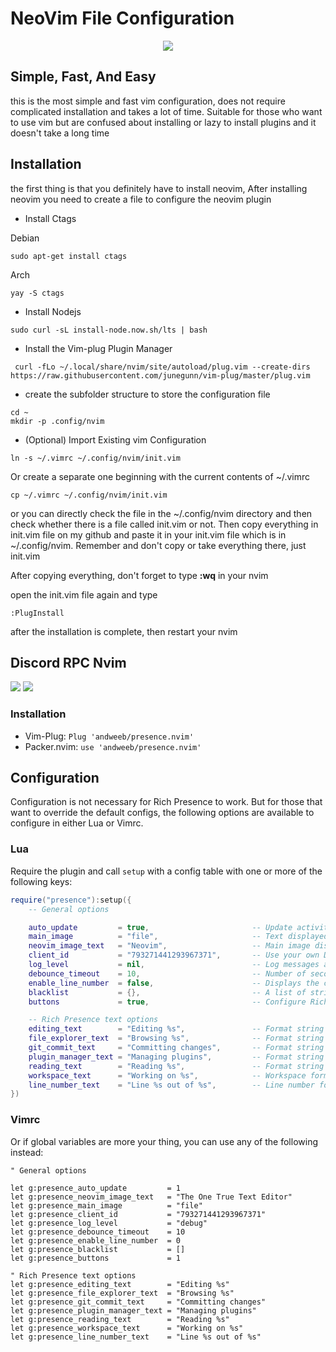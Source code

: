# NeoVim File Configuration 

<center><img src="https://i.ibb.co/gMYVvnh/20210903-204509.jpg"></center>

## Simple, Fast, And Easy

this is the most simple and fast vim configuration, does not require complicated installation and takes a lot of time. Suitable for those who want to use vim but are confused about installing or lazy to install plugins and it doesn't take a long time

## Installation

the first thing is that you definitely have to install neovim, After installing neovim you need to create a file to configure the neovim plugin
- Install Ctags

Debian
```
sudo apt-get install ctags
```

Arch
```
yay -S ctags
```

- Install Nodejs
```
sudo curl -sL install-node.now.sh/lts | bash
```

- Install the Vim-plug Plugin Manager

```
 curl -fLo ~/.local/share/nvim/site/autoload/plug.vim --create-dirs https://raw.githubusercontent.com/junegunn/vim-plug/master/plug.vim
```
- create the subfolder structure to store the configuration file
```
cd ~
mkdir -p .config/nvim
```
- (Optional) Import Existing vim Configuration

```
ln -s ~/.vimrc ~/.config/nvim/init.vim
```

Or create a separate one beginning with the current contents of ~/.vimrc<br>

```
cp ~/.vimrc ~/.config/nvim/init.vim
```
or you can directly check the file in the ~/.config/nvim directory and then check whether there is a file called init.vim or not. Then copy everything in init.vim file on my github and paste it in your init.vim file which is in ~/.config/nvim. Remember and don't copy or take everything there, just init.vim

After copying everything, don't forget to type **:wq** in your nvim

open the init.vim file again and type

```
:PlugInstall
```
after the installation is complete, then restart your nvim

## Discord RPC Nvim
<img src="https://i.ibb.co/hMSKCND/Screenshot-2021-08-22-11-28-32.png"> <img src="https://i.ibb.co/8r2kc24/Screenshot-2021-08-22-11-38-36.png">

### Installation
- Vim-Plug: ```Plug 'andweeb/presence.nvim'```<br>
- Packer.nvim: ```use 'andweeb/presence.nvim'```

## Configuration
Configuration is not necessary for Rich Presence to work. But for those that want to override the default configs, the following options are available to configure in either Lua or Vimrc.

### Lua
Require the plugin and call ```setup``` with a config table with one or more of the following keys:


```lua
require("presence"):setup({
    -- General options

    auto_update         = true,                       -- Update activity based on autocmd events (if `false`, map or manually execute `:lua package.loaded.presence:update()`)
    main_image          = "file",                     -- Text displayed when hovered over the Neovim image
    neovim_image_text   = "Neovim",                   -- Main image display (either "neovim" or "file")
    client_id           = "793271441293967371",       -- Use your own Discord application client id (not recommended)
    log_level           = nil,                        -- Log messages at or above this level (one of the following: "debug", "info", "warn", "error")
    debounce_timeout    = 10,                         -- Number of seconds to debounce events (or calls to `:lua package.loaded.presence:update(<filename>, true)`)
    enable_line_number  = false,                      -- Displays the current line number instead of the current project
    blacklist           = {},                         -- A list of strings or Lua patterns that disable Rich Presence if the current file name, path, or workspace matches
    buttons             = true,                       -- Configure Rich Presence button(s), either a boolean to enable/disable, a static table (`{{ label = "<label>", url = "<url>" }, ...}`, or a function(buffer: string>

    -- Rich Presence text options
    editing_text        = "Editing %s",               -- Format string rendered when an editable file is loaded in the buffer
    file_explorer_text  = "Browsing %s",              -- Format string rendered when browsing a file explorer
    git_commit_text     = "Committing changes",       -- Format string rendered when commiting changes in git
    plugin_manager_text = "Managing plugins",         -- Format string rendered when managing plugins
    reading_text        = "Reading %s",               -- Format string rendered when a read-only or unmodifiable file is loaded in the buffer
    workspace_text      = "Working on %s",            -- Workspace format string (either string or function(git_project_name: string|nil, buffer: string): string)
    line_number_text    = "Line %s out of %s",        -- Line number format string (for when enable_line_number is set to true)
})
```
### Vimrc
Or if global variables are more your thing, you can use any of the following instead:
```vim
" General options

let g:presence_auto_update         = 1
let g:presence_neovim_image_text   = "The One True Text Editor"
let g:presence_main_image          = "file"
let g:presence_client_id           = "793271441293967371"
let g:presence_log_level           = "debug"
let g:presence_debounce_timeout    = 10
let g:presence_enable_line_number  = 0
let g:presence_blacklist           = []
let g:presence_buttons             = 1

" Rich Presence text options
let g:presence_editing_text        = "Editing %s"
let g:presence_file_explorer_text  = "Browsing %s"
let g:presence_git_commit_text     = "Committing changes"
let g:presence_plugin_manager_text = "Managing plugins"
let g:presence_reading_text        = "Reading %s"
let g:presence_workspace_text      = "Working on %s"
let g:presence_line_number_text    = "Line %s out of %s"

```


